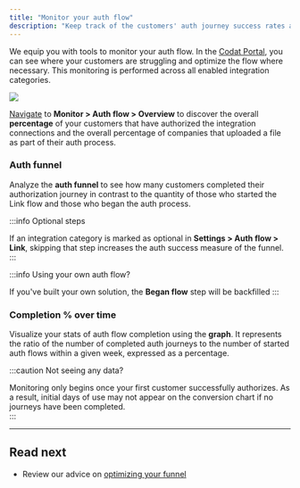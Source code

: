 ```yaml
---
title: "Monitor your auth flow"
description: "Keep track of the customers' auth journey success rates across all integration categories"
---
```


We equip you with tools to monitor your auth flow. In the [Codat Portal](https://app.codat.io/monitor/auth-flow-overview), you can see where your customers are struggling and optimize the flow where necessary. This monitoring is performed across all enabled integration categories.  

![](/img/link/0002-auth-flow-monitor.png)

[Navigate](https://app.codat.io/monitor/auth-flow-overview) to **Monitor > Auth flow > Overview** to discover the overall **percentage** of your customers that have authorized the integration connections and the overall percentage of companies that uploaded a file as part of their auth process. 

### Auth funnel

Analyze the **auth funnel** to see how many customers completed their authorization journey in contrast to the quantity of those who started the Link flow and those who began the auth process. 

:::info Optional steps

If an integration category is marked as optional in **Settings > Auth flow > Link**, skipping that step increases the auth success measure of the funnel.
:::

:::info Using your own auth flow?

If you've built your own solution, the **Began flow** step will be backfilled 
:::

### Completion % over time

Visualize your stats of auth flow completion using the **graph**. It represents the ratio of the number of completed auth journeys to the number of started auth flows within a given week, expressed as a percentage. 

:::caution Not seeing any data?

Monitoring only begins once your first customer successfully authorizes. As a result, initial days of use may not appear on the conversion chart if no journeys have been completed.  
:::

---

## Read next

- Review our advice on [optimizing your funnel](/auth-flow/optimize/funnel)